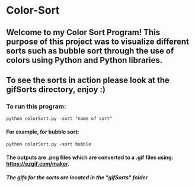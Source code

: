 # Color-Sort

## Welcome to my Color Sort Program! This purpose of this project was to visualize different sorts such as bubble sort through the use of colors using Python and Python libraries.

## To see the sorts in action please look at the gifSorts directory, enjoy :)

### To run this program:
```
python colorSort.py -sort "name of sort"
```
#### For example, for bubble sort:
```
python colorSort.py -sort bubble
```
#### The outputs are .png files which are converted to a .gif files using: https://ezgif.com/maker. 
##### The gifs for the sorts are located in the "gifSorts" folder
